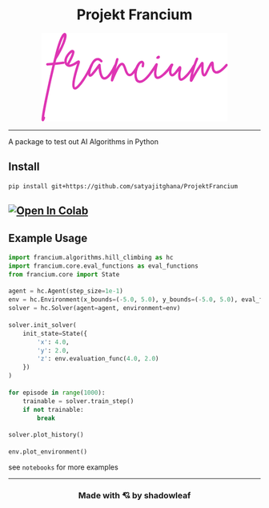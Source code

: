 <h1 align="center">Projekt Francium</h1>

<div align="center">
<img src="logo.png">
</div>

---

A package to test out AI Algorithms in Python

## Install

```shell script
pip install git+https://github.com/satyajitghana/ProjektFrancium
```

## [![Open In Colab](https://colab.research.google.com/assets/colab-badge.svg)](https://colab.research.google.com/github/satyajitghana/ProjektFrancium/blob/master/FranciumColab.ipynb)

## Example Usage

```python
import francium.algorithms.hill_climbing as hc
import francium.core.eval_functions as eval_functions
from francium.core import State

agent = hc.Agent(step_size=1e-1)
env = hc.Environment(x_bounds=(-5.0, 5.0), y_bounds=(-5.0, 5.0), eval_func=eval_functions.sinx_plus_x)
solver = hc.Solver(agent=agent, environment=env)

solver.init_solver(
    init_state=State({
        'x': 4.0,
        'y': 2.0,
        'z': env.evaluation_func(4.0, 2.0)
    })
)

for episode in range(1000):
    trainable = solver.train_step()
    if not trainable:
        break

solver.plot_history()

env.plot_environment()

```

see `notebooks` for more examples

---

<h3 align="center">Made with 💘 by shadowleaf</h3>
